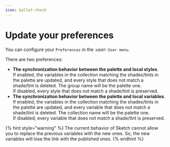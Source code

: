 ```yaml
---
icon: ballot-check
---
```


# Update your preferences

You can configure your `Preferences` in the <i class="fa-user">:user:</i> `User menu`.

There are two preferences:

* **The synchronization behavior between the palette and local styles**.\
  If enabled, the variables in the collection matching the shades/tints in the palette are updated, and every style that does not match a shade/tint is deleted. The group name will be the palette one.\
  If disabled, every style that does not match a shade/tint is preserved.
* **The synchronization behavior between the palette and local variables**.\
  If enabled, the variables in the collection matching the shades/tints in the palette are updated, and every variable that does not match a shade/tint is deleted. The collection name will be the palette one.\
  If disabled, every variable that does not match a shade/tint is preserved.

{% hint style="warning" %}
The current behavior of Sketch cannot allow you to replace the previous variables with the new ones. So, the new variables will lose the link with the published ones.
{% endhint %}
